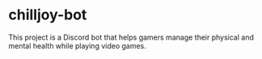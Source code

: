 # chilljoy-bot

This project is a Discord bot that helps gamers manage their physical and mental health while playing video games.
